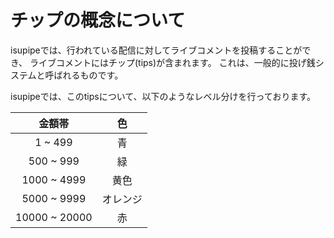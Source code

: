 # チップの概念について

isupipeでは、行われている配信に対してライブコメントを投稿することができ、
ライブコメントにはチップ(tips)が含まれます。
これは、一般的に投げ銭システムと呼ばれるものです。

isupipeでは、このtipsについて、以下のようなレベル分けを行っております。

|金額帯|色|
|:--:|:--:|
|1 ~ 499| 青 |
|500 ~ 999 | 緑 |
|1000 ~ 4999| 黄色 |
|5000 ~ 9999 | オレンジ |
|10000 ~ 20000 | 赤 |

